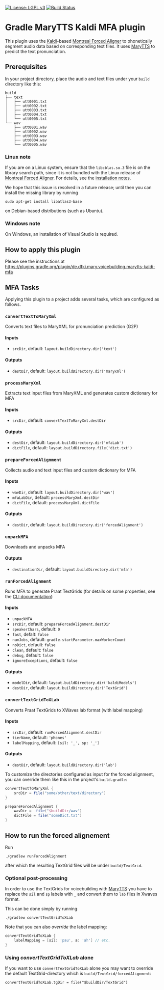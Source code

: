 [![License: LGPL v3](https://img.shields.io/badge/License-LGPL%20v3-blue.svg)](https://www.gnu.org/licenses/lgpl-3.0)
[![Build Status](https://travis-ci.org/marytts/gradle-marytts-kaldi-mfa-plugin.svg?branch=master)](https://travis-ci.org/marytts/gradle-marytts-kaldi-mfa-plugin)

Gradle MaryTTS Kaldi MFA plugin
===============================

This plugin uses the [Kaldi]-based [Montreal Forced Aligner] to phonetically segment audio data based on corresponding text files.
It uses [MaryTTS] to predict the text pronunciation.

Prerequisites
-------------

In your project directory, place the audio and text files under your `build` directory like this:

```
build
├── text
│   ├── utt0001.txt
│   ├── utt0002.txt
│   ├── utt0003.txt
│   ├── utt0004.txt
│   └── utt0005.txt
└── wav
    ├── utt0001.wav
    ├── utt0002.wav
    ├── utt0003.wav
    ├── utt0004.wav
    └── utt0005.wav
```

### Linux note

If you are on a Linux system, ensure that the `libcblas.so.3` file is on the library search path, since it is not bundled with the Linux release of [Montreal Forced Aligner].
For details, see the [installation notes](https://github.com/MontrealCorpusTools/Montreal-Forced-Aligner/blob/3f548a89c03cabe0c778649d4799b2d3ff1db42f/docs/source/installation.rst#linux).

We hope that this issue is resolved in a future release; until then you can install the missing library by running
```
sudo apt-get install libatlas3-base
```
on Debian-based distributions (such as Ubuntu).

### Windows note

On Windows, an installation of Visual Studio is required.

How to apply this plugin
------------------------

Please see the instructions at <https://plugins.gradle.org/plugin/de.dfki.mary.voicebuilding.marytts-kaldi-mfa>

MFA Tasks
---------

Applying this plugin to a project adds several tasks, which are configured as follows.

### `convertTextToMaryXml`
Converts text files to MaryXML for pronunciation prediction (G2P)
#### Inputs
- `srcDir`, default: `layout.buildDirectory.dir('text')`
#### Outputs
- `destDir`, default: `layout.buildDirectory.dir('maryxml')`

### `processMaryXml`
Extracts text input files from MaryXML and generates custom dictionary for MFA
#### Inputs
- `srcDir`, default: `convertTextToMaryXml.destDir`
#### Outputs
- `destDir`, default: `layout.buildDirectory.dir('mfaLab')`
- `dictFile`, default: `layout.buildDirectory.file('dict.txt')`

### `prepareForcedAlignment`
Collects audio and text input files and custom dictionary for MFA
#### Inputs
- `wavDir`, default: `layout.buildDirectory.dir('wav')`
- `mfaLabDir`, default: `processMaryXml.destDir`
- `dictFile`, default: `processMaryXml.dictFile`
#### Outputs
- `destDir`, default: `layout.buildDirectory.dir('forcedAlignment')`

### `unpackMFA`
Downloads and unpacks MFA
#### Outputs
- `destinationDir`, default: `layout.buildDirectory.dir('mfa')`

### `runForcedAlignment`
Runs MFA to generate Praat TextGrids (for details on some properties, see the [CLI documentation])
#### Inputs
- `unpackMFA`
- `srcDir`, default: `prepareForcedAlignment.destDir`
- `speakerChars`, default: `0`
- `fast`, defalt: `false`
- `numJobs`, default: `gradle.startParameter.maxWorkerCount`
- `noDict`, default: `false`
- `clean`, default: `false`
- `debug`, default: `false`
- `ignoreExceptions`, default: `false`
#### Outputs
- `modelDir`, default: `layout.buildDirectory.dir('kaldiModels')`
- `destDir`, default: `layout.buildDirectory.dir('TextGrid')`

### `convertTextGridToXLab`
Converts Praat TextGrids to XWaves lab format (with label mapping)
#### Inputs
- `srcDir`, default: `runForcedAlignment.destDir`
- `tierName`, default: `'phones'`
- `labelMapping`, default: `[sil: '_', sp: '_']`
#### Outputs
- `destDir`, default: `layout.buildDirectory.dir('lab')`

To customize the directories configured as input for the forced alignment, you can override them like this in the project's `build.gradle`:

```groovy
convertTextToMaryXml {
    srcDir = file("some/other/text/directory")
}

prepareForcedAlignment {
    wavDir =  file("$buildDir/wav")
    dictFile = file("someDict.txt")
}
```

How to run the forced alignement
--------------------------------

Run
```
./gradlew runForcedAlignment
```
after which the resulting TextGrid files will be under `build/TextGrid`.

### Optional post-processing

In order to use the TextGrids for voicebuilding with [MaryTTS] you have to replace the `sil` and `sp` labels with `_` and convert them to `lab` files in Xwaves format.

This can be done simply by running
```
./gradlew convertTextGridToXLab
```
Note that you can also *override* the label mapping:
```groovy
convertTextGridToXLab {
    labelMapping = [sil: 'pau', a: 'ah'] // etc.
}
```

### Using *convertTextGridToXLab* alone

If you want to use `convertTextGridToXLab` alone you may want to override the default TextGrid-directory which is `build/TextGrid/forcedAlignment`:
```
convertTextGridToXLab.tgDir = file("$buildDir/TextGrid")
```

[CLI documentation]: https://montreal-forced-aligner.readthedocs.io/en/v1.0.0/aligning.html#common-options-for-both-aligner-executables
[Kaldi]: http://kaldi-asr.org/
[MaryTTS]: http://mary.dfki.de/
[Montreal Forced Aligner]: https://montrealcorpustools.github.io/Montreal-Forced-Aligner/
[SoX]: http://sox.sourceforge.net/
